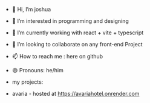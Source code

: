- 👋 Hi, I’m joshua
- 👀 I’m interested in programming and designing
- 🌱 I’m currently working with react + vite + typescript
- 💞️ I’m looking to collaborate on any front-end Project
- 📫 How to reach me : here on github
- 😄 Pronouns: he/him

-  my projects:
-   avaria - hosted at https://avariahotel.onrender.com
  

<!---
joshuangbodin/joshuangbodin is a ✨ special ✨ repository because its `README.md` (this file) appears on your GitHub profile.
You can click the Preview link to take a look at your changes.
--->
